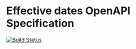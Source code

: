 # Effective dates OpenAPI Specification
[![Build Status](https://travis-ci.com/cflowerBCBS6/documenation-effectivedates-api.svg?branch=master)](https://travis-ci.com/cflowerBCBS6/documenation-effectivedates-api)

